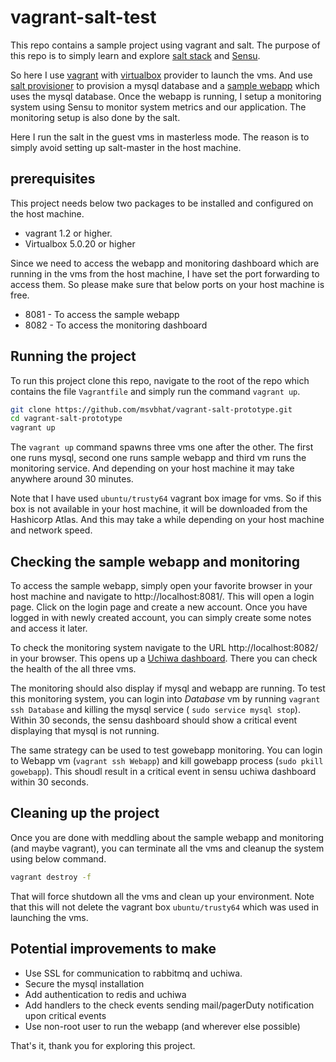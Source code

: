 # vagrant-salt-test

This repo contains a sample project using vagrant and salt. The purpose of
this repo is to simply learn and explore [salt stack](https://saltstack.com/)
and [Sensu](https://sensuapp.org/).


So here I use [vagrant](https://www.vagrantup.com/) with
[virtualbox](https://www.vagrantup.com/docs/virtualbox/) provider to launch
the vms. And use [salt provisioner](https://www.vagrantup.com/docs/provisioning/salt.html)
to provision a mysql database and a [sample webapp](https://github.com/josephspurrier/gowebapp)
which uses the mysql database. Once the webapp is running, I setup a monitoring system
using Sensu to monitor system metrics and our application. The monitoring setup is
also done by the salt.

Here I run the salt in the guest vms in masterless mode. The reason is to
simply avoid setting up salt-master in the host machine.

## prerequisites

This project needs below two packages to be installed and configured on the
host machine.

* vagrant 1.2 or higher.
* Virtualbox 5.0.20 or higher

Since we need to access the webapp and monitoring dashboard which are running
in the vms from the host machine, I have set the port forwarding to access them.
So please make sure that below ports on your host machine is free.

* 8081 - To access the sample webapp
* 8082 - To access the monitoring dashboard


## Running the project

To run this project clone this repo, navigate to the root of the repo which contains
the file `Vagrantfile` and simply run the command `vagrant up`.

```bash
git clone https://github.com/msvbhat/vagrant-salt-prototype.git
cd vagrant-salt-prototype
vagrant up
```

The `vagrant up` command spawns three vms one after the other. The first
one runs mysql, second one runs sample webapp and third vm runs the monitoring
service. And depending on your host machine it may take anywhere around 30 minutes.

Note that I have used `ubuntu/trusty64` vagrant box image for vms. So if this box
is not available in your host machine, it will be downloaded from the
Hashicorp Atlas. And this may take a while depending on your host machine and
network speed.

## Checking the sample webapp and monitoring

To access the sample webapp, simply open your favorite browser in your host machine
and navigate to http://localhost:8081/. This will open a login page. Click on the
login page and create a new account. Once you have logged in with newly created
account, you can simply create some notes and access it later.

To check the monitoring system navigate to the URL http://localhost:8082/ in
your browser. This opens up a [Uchiwa dashboard](https://uchiwa.io/#/). There
you can check the health of the all three vms.

The monitoring should also display if mysql and webapp are running. To test this
monitoring system, you can login into *Database* vm by running `vagrant ssh Database`
and killing the mysql service ( `sudo service mysql stop`). Within 30 seconds, the
sensu dashboard should show a critical event displaying that mysql is not running.

The same strategy can be used to test gowebapp monitoring. You can login to Webapp
vm (`vagrant ssh Webapp`) and kill gowebapp process (`sudo pkill gowebapp`). This
shoudl result in a critical event in sensu uchiwa dashboard within 30 seconds.

## Cleaning up the project

Once you are done with meddling about the sample webapp and monitoring (and maybe
vagrant), you can terminate all the vms and cleanup the system using below command.

```bash
vagrant destroy -f
```

That will force shutdown all the vms and clean up your environment. Note that this
will not delete the vagrant box `ubuntu/trusty64` which was used in launching the
vms.

## Potential improvements to make

* Use SSL for communication to rabbitmq and uchiwa.
* Secure the mysql installation
* Add authentication to redis and uchiwa
* Add handlers to the check events sending mail/pagerDuty notification upon critical events
* Use non-root user to run the webapp (and wherever else possible)

That's it, thank you for exploring this project.
